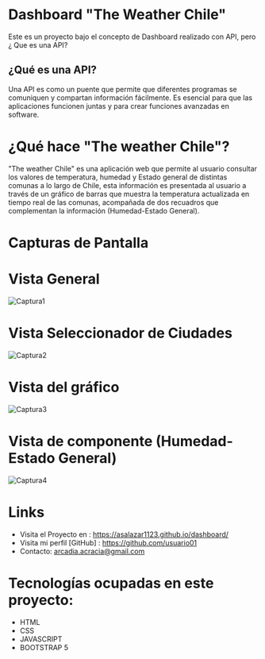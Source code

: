 # Dashboard "The Weather Chile"
Este es un proyecto  bajo el concepto de Dashboard realizado con API, pero ¿ Que es una API?

## ¿Qué es una API?

Una API es como un puente que permite que diferentes programas se comuniquen y compartan información fácilmente. Es esencial para que las aplicaciones funcionen juntas y para crear funciones avanzadas en software. 

#  ¿Qué hace "The weather Chile"?
"The weather Chile" es una aplicación web que permite al usuario consultar los valores de temperatura, humedad y Estado general de distintas comunas a lo largo de Chile, esta información es presentada al usuario a través de un gráfico de barras que muestra la temperatura actualizada en tiempo real de las comunas, acompañada  de dos recuadros que complementan la información (Humedad-Estado General).

# Capturas de Pantalla

# Vista General
![Captura1](https://github.com/asalazar1123/dashboard/assets/132730631/4200be86-fb82-425f-a9d3-730f02ff43b3)

# Vista Seleccionador de Ciudades
![Captura2](https://github.com/asalazar1123/dashboard/assets/132730631/cce11af4-1cef-4d09-9e8d-45bb1762be87)

# Vista del gráfico
![Captura3](https://github.com/asalazar1123/dashboard/assets/132730631/e11a7467-00df-4f01-b6cf-c1097a46f771)

# Vista de componente (Humedad-Estado General)

![Captura4](https://github.com/asalazar1123/dashboard/assets/132730631/500c4559-7078-4109-8f3a-480c66b6494c)


# Links

- Visita el Proyecto en : https://asalazar1123.github.io/dashboard/
- Visita mi perfil [GitHub] : https://github.com/usuario01
- Contacto: arcadia.acracia@gmail.com

# Tecnologías ocupadas en este proyecto:
- HTML
- CSS
- JAVASCRIPT
- BOOTSTRAP 5
